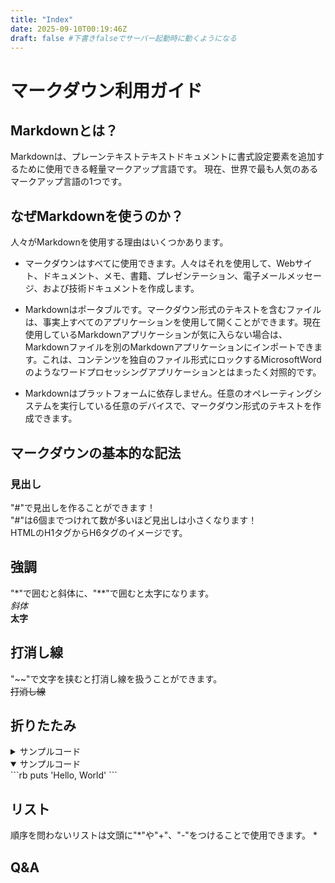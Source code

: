 ```yaml
---
title: "Index"
date: 2025-09-10T00:19:46Z
draft: false #下書きfalseでサーバー起動時に動くようになる
---
```


# マークダウン利用ガイド

## Markdownとは？

Markdownは、プレーンテキストテキストドキュメントに書式設定要素を追加するために使用できる軽量マークアップ言語です。  現在、世界で最も人気のあるマークアップ言語の1つです。

## なぜMarkdownを使うのか？

人々がMarkdownを使用する理由はいくつかあります。

- マークダウンはすべてに使用できます。人々はそれを使用して、Webサイト、ドキュメント、メモ、書籍、プレゼンテーション、電子メールメッセージ、および技術ドキュメントを作成します。

- Markdownはポータブルです。マークダウン形式のテキストを含むファイルは、事実上すべてのアプリケーションを使用して開くことができます。現在使用しているMarkdownアプリケーションが気に入らない場合は、Markdownファイルを別のMarkdownアプリケーションにインポートできます。これは、コンテンツを独自のファイル形式にロックするMicrosoftWordのようなワードプロセッシングアプリケーションとはまったく対照的です。

- Markdownはプラットフォームに依存しません。任意のオペレーティングシステムを実行している任意のデバイスで、マークダウン形式のテキストを作成できます。

## マークダウンの基本的な記法
### 見出し
"#"で見出しを作ることができます！<br>
"#"は6個までつけれて数が多いほど見出しは小さくなります！  
HTMLのH1タグからH6タグのイメージです。

## 強調
"*"で囲むと斜体に、"**"で囲むと太字になります。  
*斜体*  
**太字**

## 打消し線
"~~"で文字を挟むと打消し線を扱うことができます。  
~~打消し線~~

## 折りたたみ

<details><summary>サンプルコード</summary>

Hello, World

</details>  


<details open><summary>サンプルコード</summary>
```rb
puts 'Hello, World'
```
</details>  

## リスト

順序を問わないリストは文頭に"*"や"+"、"-"をつけることで使用できます。
* 

## Q&A

